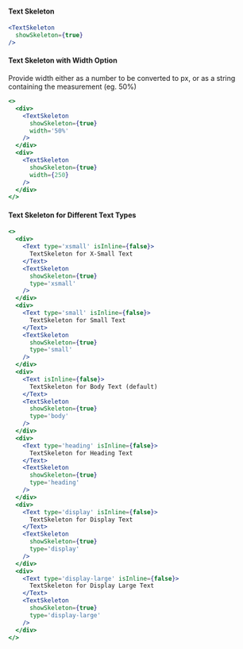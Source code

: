 #### Text Skeleton

```jsx
<TextSkeleton
  showSkeleton={true}
/>
```

#### Text Skeleton with Width Option
Provide width either as a number to be converted to px, or as a string containing the measurement (eg. 50%)
```jsx
<>
  <div>
    <TextSkeleton
      showSkeleton={true}
      width='50%'
    />
  </div>
  <div>
    <TextSkeleton
      showSkeleton={true}
      width={250}
    />
  </div>
</>
```

#### Text Skeleton for Different Text Types

```jsx
<>
  <div>
    <Text type='xsmall' isInline={false}>
      TextSkeleton for X-Small Text
    </Text>
    <TextSkeleton
      showSkeleton={true}
      type='xsmall'
    />
  </div>
  <div>
    <Text type='small' isInline={false}>
      TextSkeleton for Small Text
    </Text>
    <TextSkeleton
      showSkeleton={true}
      type='small'
    />
  </div>
  <div>
    <Text isInline={false}>
      TextSkeleton for Body Text (default)
    </Text>
    <TextSkeleton
      showSkeleton={true}
      type='body'
    />
  </div>
  <div>
    <Text type='heading' isInline={false}>
      TextSkeleton for Heading Text
    </Text>
    <TextSkeleton
      showSkeleton={true}
      type='heading'
    />
  </div>
  <div>
    <Text type='display' isInline={false}>
      TextSkeleton for Display Text
    </Text>
    <TextSkeleton
      showSkeleton={true}
      type='display'
    />
  </div>
  <div>
    <Text type='display-large' isInline={false}>
      TextSkeleton for Display Large Text
    </Text>
    <TextSkeleton
      showSkeleton={true}
      type='display-large'
    />
  </div>
</>
```
